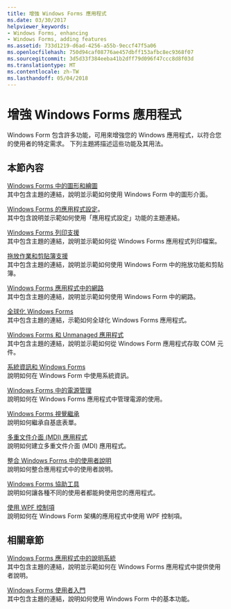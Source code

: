 ```yaml
---
title: 增強 Windows Forms 應用程式
ms.date: 03/30/2017
helpviewer_keywords:
- Windows Forms, enhancing
- Windows Forms, adding features
ms.assetid: 733d1219-d6ad-4256-a55b-9eccf47f5a06
ms.openlocfilehash: 750d94caf08776ae457dbff153afbc8ec9368f07
ms.sourcegitcommit: 3d5d33f384eeba41b2dff79d096f47ccc8d8f03d
ms.translationtype: MT
ms.contentlocale: zh-TW
ms.lasthandoff: 05/04/2018
---
```

# <a name="enhancing-windows-forms-applications"></a>增強 Windows Forms 應用程式
Windows Form 包含許多功能，可用來增強您的 Windows 應用程式，以符合您的使用者的特定需求。 下列主題將描述這些功能及其用法。  
  
## <a name="in-this-section"></a>本節內容  
 [Windows Forms 中的圖形和繪圖](../../../../docs/framework/winforms/advanced/graphics-and-drawing-in-windows-forms.md)  
 其中包含主題的連結，說明並示範如何使用 Windows Form 中的圖形介面。  
  
 [Windows Forms 的應用程式設定](../../../../docs/framework/winforms/advanced/application-settings-for-windows-forms.md)。  
 其中包含說明並示範如何使用「應用程式設定」功能的主題連結。  
  
 [Windows Forms 列印支援](../../../../docs/framework/winforms/advanced/windows-forms-print-support.md)  
 其中包含主題的連結，說明並示範如何從 Windows Forms 應用程式列印檔案。  
  
 [拖放作業和剪貼簿支援](../../../../docs/framework/winforms/advanced/drag-and-drop-operations-and-clipboard-support.md)  
 其中包含主題的連結，說明並示範如何使用 Windows Form 中的拖放功能和剪貼簿。  
  
 [Windows Forms 應用程式中的網路](../../../../docs/framework/winforms/advanced/networking-in-windows-forms-applications.md)  
 其中包含主題的連結，說明並示範如何使用 Windows Form 中的網路。  
  
 [全球化 Windows Forms](../../../../docs/framework/winforms/advanced/globalizing-windows-forms.md)  
 其中包含主題的連結，示範如何全球化 Windows Forms 應用程式。  
  
 [Windows Forms 和 Unmanaged 應用程式](../../../../docs/framework/winforms/advanced/windows-forms-and-unmanaged-applications.md)  
 其中包含主題的連結，說明並示範如何從 Windows Form 應用程式存取 COM 元件。  
  
 [系統資訊和 Windows Forms](../../../../docs/framework/winforms/advanced/system-information-and-windows-forms.md)  
 說明如何在 Windows Form 中使用系統資訊。  
  
 [Windows Forms 中的電源管理](../../../../docs/framework/winforms/advanced/power-management-in-windows-forms.md)  
 說明如何在 Windows Forms 應用程式中管理電源的使用。  
  
 [Windows Forms 視覺繼承](../../../../docs/framework/winforms/advanced/windows-forms-visual-inheritance.md)  
 說明如何繼承自基底表單。  
  
 [多重文件介面 (MDI) 應用程式](../../../../docs/framework/winforms/advanced/multiple-document-interface-mdi-applications.md)  
 說明如何建立多重文件介面 (MDI) 應用程式。  
  
 [整合 Windows Forms 中的使用者說明](../../../../docs/framework/winforms/advanced/integrating-user-help-in-windows-forms.md)  
 說明如何整合應用程式中的使用者說明。  
  
 [Windows Forms 協助工具](../../../../docs/framework/winforms/advanced/windows-forms-accessibility.md)  
 說明如何讓各種不同的使用者都能夠使用您的應用程式。  
  
 [使用 WPF 控制項](../../../../docs/framework/winforms/advanced/using-wpf-controls.md)  
 說明如何在 Windows Form 架構的應用程式中使用 WPF 控制項。  
  
## <a name="related-sections"></a>相關章節  
 [Windows Forms 應用程式中的說明系統](../../../../docs/framework/winforms/advanced/help-systems-in-windows-forms-applications.md)  
 其中包含主題的連結，說明並示範如何在 Windows Forms 應用程式中提供使用者說明。  
  
 [Windows Forms 使用者入門](../../../../docs/framework/winforms/getting-started-with-windows-forms.md)  
 其中包含主題的連結，說明如何使用 Windows Form 中的基本功能。
